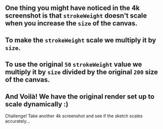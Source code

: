 One thing you might have noticed in the 4k screenshot is that `strokeWeight` doesn't scale when you increase the `size` of the canvas.
---
To make the `strokeWeight` scale we multiply it by `size`. 
---
To use the original `50` `strokeWeight` value we multiply it by `size` divided by the original `200` size of the canvas.
---
And Voilà! We have the original render set up to scale dynamically :)
---
Challenge! Take another 4k screenshot and see if the sketch scales accurately...